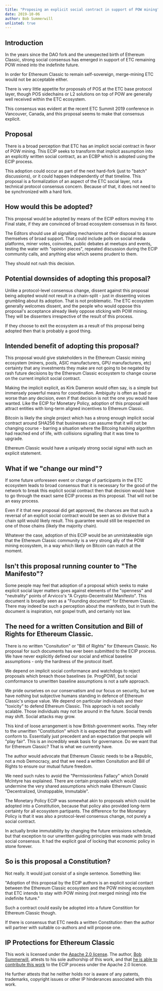 ```yaml
---
title: "Proposing an explicit social contract in support of POW mining"
date: 2019-10-06
author: Bob Summerwill
unlisted: true
---
```


## Introduction

In the years since the DAO fork and the unexpected
birth of Ethereum Classic, strong social
consensus has emerged in support of ETC remaining
POW mined into the indefinite future.

In order for Ethereum Classic to remain
self-sovereign, merge-mining ETC would not be
acceptable either.

There is very little appetite for proposals of
POS at the ETC base protocol layer, though POS
sidechains or L2 solutions on top of POW are
generally well received within the ETC ecosystem.

This consensus was evident at the recent ETC Summit
2019 conference in Vancouver, Canada, and this
proposal seems to make that consensus explicit.

## Proposal

There is a broad perception that ETC has an implicit
social contract in favor of POW mining.  This ECIP
seeks to transform that implicit assumption into
an explicitly written social contract, as an
ECBP which is adopted using the ECIP process.

This adoption could occur as part of the next
hard-fork (just to "batch" discussions), or it could
happen independently of that timeline.  This
proposal is a formalization of an aspect of the
ETC social layer, not a technical protocol consensus
concern.  Because of that, it does not need to be
synchronized with a hard fork.

## How would this be adopted?

This proposal would be adopted by means of the ECIP
editors moving it to Final state, if they are
convinced of broad ecosystem consensus in its
favor.

The Editors should use all signalling
mechanisms at their disposal to assure themselves
of broad support.  That could include polls on social
media platforms, miner votes, coinvotes, public debates at meetups and events, testing the water
with "opinion pieces", repeated discussion during
the ECIP community calls, and anything else which seems prudent to them.

They should not rush this decision.

## Potential downsides of adopting this proposal?

Unlike a protocol-level consensus change,
dissent against this proposal being adopted would
not result in a chain-split - just in dissenting
voices grumbling about its adoption.  That is not
problematic.  The ETC ecosystem generally welcomes
dissent, and the people who would oppose this
proposal's acceptance already likely oppose
sticking with POW mining.  They will be dissenters
irrespective of the result of this process.

If they choose to exit the ecosystem as a result
of this proposal being adopted then that is probably
a good thing.

## Intended benefit of adopting this proposal?

This proposal would give stakeholders in the Ethereum
Classic mining ecosystem (miners, pools, ASIC manufacturers, GPU manufacturers, etc) certainty
that any investments they make are not going to be
negated by rash future decisions by the Ethereum
Classic ecosystem to change course on the current
implicit social contract.

Making the implicit explicit, as Kirk Dameron
would often say, is a simple but immensely
powerful means for coordination.
Ambiguity is often as bad or worse than any decision,
even if that decision is not the one you would have
wanted.  Like the ECIP for Monetary Policy, adoption
of this proposal will attract entities with long-term
aligned incentives to Ethereum Classic.

Bitcoin is likely the single project which has
a strong enough implicit social contract around
SHA256 that businesses can assume that it will not
be changing course - barring a situation where the
Bitcoing hashing algorithm had reached end of life,
with collisions signalling that it was time to
upgrade.

Ethereum Classic would have a uniquely strong social
signal with such an explicit statement.

## What if we "change our mind"?

If some future unforeseen event or change of
participants in the ETC ecosystem leads to broad
consensus that it is necessary for the good of the
network to break this explicit social contract then
that decision would have to go through the exact
same ECIP process as this proposal.  That will
not be an easy process.

Even if it that new proposal did get approved,
the chances are that such a reversal of an
explicit social contract would be seen as so
divisive that a chain split would likely result.
This guarantee would still be respected on one of those chains (likely the majority chain).

Whatever the case, adoption of this ECIP would be
an unmistakeable sign that the Ethereum Classic
community is a very strong ally of the POW mining
ecosystem, in a way which likely on Bitcoin can
match at the moment.


## Isn't this proposal running counter to "The Manifesto"?

Some people may feel that adoption of a proposal
which seeks to make explicit social layer matters
goes against elements of the "openness"
and "neutrality" points of Arvicco's "A
Crypto-Decentralist Manifesto".  This document
is broadly seen as a "Founding document" for
Ethereum Classic.  There may indeed be such a perception about the manifesto, but in truth
the document is inspiration, not gospel truth,
and certainly not law.

## The need for a written Consitution and Bill of Rights for Ethereum Classic.

There is no written "Consitution" or "Bill of
Rights" for Ethereum Classic.  No proposal for
such documents has ever been submitted to
the ECIP process.  We have never explicitly
defined our social and ethical baseline
assumptions - only the hardness of
the protocol itself.

We depend on implicit social conformance and
watchdogs to reject proposals which breach those
baselines (ie. ProgPOW), but social comformance
to unwritten baseline assumptions is not a
safe approach.

We pride ourselves on our conservatism
and our focus on security, but we have nothing
but subjective humans standing in defence of Ethereum
Classic's unique value. We depend on particular
individuals and their "toxicity" to defend
Ethereum Classic.  This approach is not socially
scalable.  Those individuals may not be around
in the future.  Social trends may shift.
Social attacks may grow.

This kind of loose arrangement is how British
government works.  They refer to the unwritten
"Constitution" which it is expected that governments
will conform to.  Essentially just precedent and
an expectation that people will "play fair".
This is an incredibly weak basis for governance.
Do we want that for Ethereum Classic?
That is what we currently have.

The author would advocate that Ethereum Classic
needs to be a Republic, not a mob Democracy, and
that we need a written Consitution and Bill of
Rights to ensure our mutual future freedom.

We need such rules to avoid the "Permissionless
Fallacy" which Donald McIntyre has explained.
There are certain proposals which would undermine
the very shared assumptions which make Ethereum
Classic "Decentralized, Unstoppable, Immutable".

The Monetary Policy ECIP was somewhat akin to
proposals which could be adopted into a
Constitution, because that policy also provided
long-term certainty for all ecosystem partipants.
The difference for the Monetary Policy is that
it was also a protocol-level consensus change,
not purely a social contract.

In actually broke immutability by changing the
future emissions schedule, but that exception
to our unwritten guiding principles was made
with broad social consensus.  It had the
explicit goal of locking that economic policy
in stone forever.

## So is this proposal a Constitution?

Not really.  It would just consist of a single
sentence.  Something like:

"Adoption of this proposal by the ECIP authors
is an explicit social contact between the
Ethereum Classic ecosystem and the POW mining
ecosystem that ETC intends to stay with POW
mining (not merged mining) into the
indefinite future."

Such a contract could easily be adopted into
a future Constition for Ethereum Classic though.

If there is consensus that ETC needs a written
Constitution then the author will partner with
suitable co-authors and will propose one.


## IP Protections for Ethereum Classic

This work is licensed under the [Apache 2.0 license](https://www.apache.org/licenses/LICENSE-2.0).
The author,
[Bob Summerwill](https://bobsummerwill.com),
attests to his sole authorship of this work,
and that
[he is able to contribute this work](https://developercertificate.org/.)
to the ECIP process under the Apache 2.0 licence.  

He further attests that he neither holds nor is aware of any patents, trademarks, copyright issues or other IP hinderances associated with this work.
